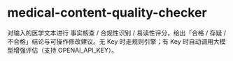 # medical-content-quality-checker
对输入的医学文本进行 事实核查 / 合规性识别 / 易读性评分，给出「合格 / 存疑 / 不合格」结论与可操作修改建议。无 Key 时走规则引擎；有 Key 时自动调用大模型增强评估（支持 OPENAI_API_KEY）。
